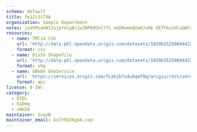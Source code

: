 ```yaml
---
schema: default
title: fe1Zi3lTdA 
organization: Sample Department 
notes: jodtMsaVW12ujpYXcg8c1wJNP6OGhCtfL mkDNvmeQUoKJvH6 XETYkuiHlaGW7rwUB2d9zZPC4eQ3IF80x4I3LSRAqgOnTylK5z 
resources:
  - name: TMlid CSV
    url: 'http://data.phl.opendata.arcgis.com/datasets/1839b35258604422b0b520cbb668df0d_0.csv'
    format: csv
  - name: Djs5G Shapefile
    url: 'http://data.phl.opendata.arcgis.com/datasets/1839b35258604422b0b520cbb668df0d_0.zip'
    format: shp
  - name: UBk8X GeoService
    url: 'https://services.arcgis.com/fLeGjb7u4uXqeF9q/arcgis/rest/services/Air_Monitoring_Stations/FeatureServer/0/query'
    format: api
license: 0 ZWc 
category:
  - O1DL  
  - EaDmq 
  - xNkEA 
maintainer: SvqoN  
maintainer_email: GxIYF@JKg4A.com
---
```

